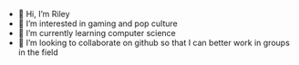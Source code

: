 - 👋 Hi, I’m Riley
- 👀 I’m interested in gaming and pop culture
- 🌱 I’m currently learning computer science
- 💞️ I’m looking to collaborate on github so that I can better work in groups in the field

<!---
rwm76s/rwm76s is a ✨ special ✨ repository because its `README.md` (this file) appears on your GitHub profile.
You can click the Preview link to take a look at your changes.
--->
